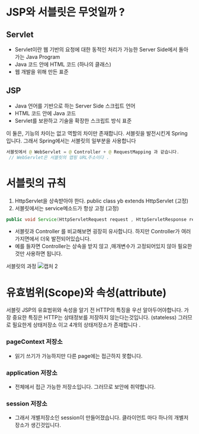 # JSP와 서블릿은 무엇일까 ?

## Servlet
- Servlet이란 웹 기반의 요청에 대한 동적인 처리가 가능한 Server Side에서 돌아가는 Java Program
- Java 코드 안에 HTML 코드 (하나의 클래스)
- 웹 개발을 위해 만든 표준
 
## JSP

- Java 언어를 기반으로 하는 Server Side 스크립트 언어
- HTML 코드 안에 Java 코드
- Servlet를 보완하고 기술을 확장한 스크립트 방식 표준


이 둘은, 기능의 차이는 없고 역할의 차이만 존재합니다.
서블릿을 발전시킨게 Spring 입니다. 그래서 Spring에서는 서블릿의 일부분을 사용합니다

``` java 
서블릿에서 @ WebServlet = @ Controller + @ RequestMapping 과 같습니다.
 // WebServlet은 서블릿의 맵핑 URL주소이다 . 
 ```
 # 서블릿의 규칙
 
1. HttpServlet을 상속받아야 한다.  public class yb extends HttpServlet (고정)
2. 서블릿에서는 service메소드가 항상 고정 (고정)
``` java
public void Service(HttpServletRequest request , HttpServletResponse response throws IoException)
```

- 서블릿과 Controller 를 비교해보면 굉장히 유사합니다. 하지만 Controller가 여러가지면에서 더욱 발전되어있습니다. 
- 예를 들자면 Controller는 상속을 받지 않고 ,매개변수가 고정되어있지 않아 필요한것만 사용하면 됩니다.
 
 서블릿의 과정 
 ![캡처 2](https://user-images.githubusercontent.com/99226598/175276151-1824801f-02c7-4253-8696-abdf96b632c5.PNG)

# 유효범위(Scope)와 속성(attribute)

서블릿 JSP의 유효범위와 속성을 알기 전 HTTP의 특징을 우선 알아두어야합니다.
가장 중요한 특징은 HTTP는 상태정보를 저장하지 않는다는것입니다. (stateless) 
그러므로 필요한게 상태저장소 이고 4개의 상태저장소가 존재합니다 .

### pageContext 저장소
- 읽기 쓰기가 가능하지만 다른 page에는 접근하지 못합니다.

### application 저장소
- 전체에서 접근 가능한 저장소입니다. 그러므로 보안에 취약합니다.

###  session 저장소
- 그래서 개별저장소인 session이 만들어졌습니다. 클라이언트 마다 하나의 개별저장소가 생긴것입니다. 

